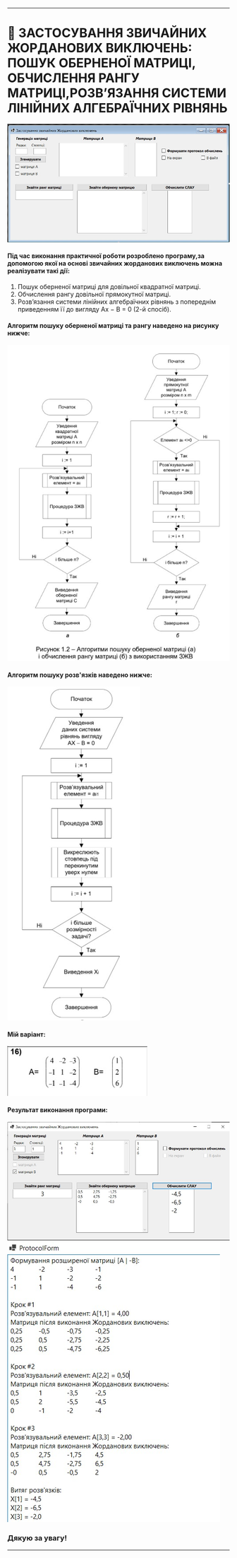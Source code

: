 ﻿****
# :star2:  **ЗАСТОСУВАННЯ ЗВИЧАЙНИХ ЖОРДАНОВИХ ВИКЛЮЧЕНЬ: ПОШУК ОБЕРНЕНОЇ МАТРИЦІ, ОБЧИСЛЕННЯ РАНГУ МАТРИЦІ,РОЗВ’ЯЗАННЯ СИСТЕМИ ЛІНІЙНИХ АЛГЕБРАЇЧНИХ РІВНЯНЬ**
![form](Images/Form.jpg)
#### Під час виконання практичної роботи розроблено програму,за допомогою якої на основі звичайних жорданових виключень можна реалізувати такі дії:
1. Пошук оберненої матриці для довільної квадратної матриці.
2. Обчислення рангу довільної прямокутної матриці.
3. Розв’язання системи лінійних алгебраїчних рівнянь з попереднім
приведенням її до вигляду Ax − В = 0 (2-й спосіб).
#### Алгоритм пошуку оберненої матриці та рангу наведено на рисунку нижче:
![algoritm1](Images/Algoritm1.jpg)
#### Алгоритм пошуку розв'язків наведено нижче:
![algoritm2](Images/Algoritm2.jpg)
#### Мій варіант:
![variant](Images/Variant.jpg)
#### Результат виконання програми:
![solve1](Images/Solve1.jpg)
![solve2](Images/Solve2.jpg)
### **Дякую за увагу!**
****